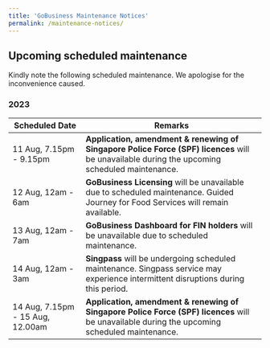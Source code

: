 ```yaml
---
title: 'GoBusiness Maintenance Notices'
permalink: /maintenance-notices/
---
```


## Upcoming scheduled maintenance

Kindly note the following scheduled maintenance. We apologise for the inconvenience caused.

### 2023 

| **Scheduled Date** | **Remarks** | 
| ------  |------------------| 
| 11 Aug, 7.15pm - 9.15pm | **Application, amendment & renewing of Singapore Police Force (SPF) licences** will be unavailable during the upcoming scheduled maintenance. | 
| 12 Aug, 12am - 6am | **GoBusiness Licensing** will be unavailable due to scheduled maintenance. Guided Journey for Food Services will remain available. | 
| 13 Aug, 12am - 7am | **GoBusiness Dashboard for FIN holders** will be unavailable due to scheduled maintenance. | 
| 14 Aug, 12am - 3am | **Singpass** will be undergoing scheduled maintenance. Singpass service may experience intermittent disruptions during this period. | 
| 14 Aug, 7.15pm - 15 Aug, 12.00am | **Application, amendment & renewing of Singapore Police Force (SPF) licences** will be unavailable during the upcoming scheduled maintenance. | 
<script src="/jquery/jquery.min.js"></script>
<script src="/jquery/resize-tables.js"></script>

